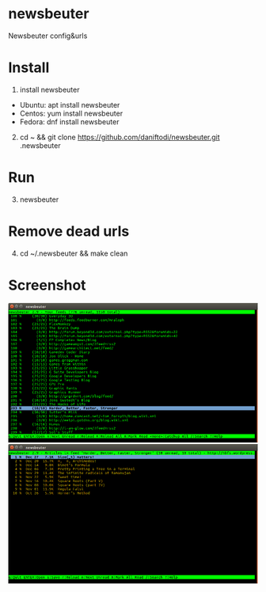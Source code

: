 # newsbeuter
Newsbeuter config&urls

# Install

1. install newsbeuter 
 - Ubuntu: apt install newsbeuter
 - Centos: yum install newsbeuter
 - Fedora: dnf install newsbeuter
2. cd ~ && git clone https://github.com/daniftodi/newsbeuter.git .newsbeuter

# Run

3. newsbeuter

# Remove dead urls

4. cd ~/.newsbeuter && make clean

# Screenshot

![Neuwsbeuter](https://raw.githubusercontent.com/daniftodi/newsbeuter/master/newsbeuter.png)
![Neuwsbeuter read source](https://raw.githubusercontent.com/daniftodi/newsbeuter/master/read_source.png)
